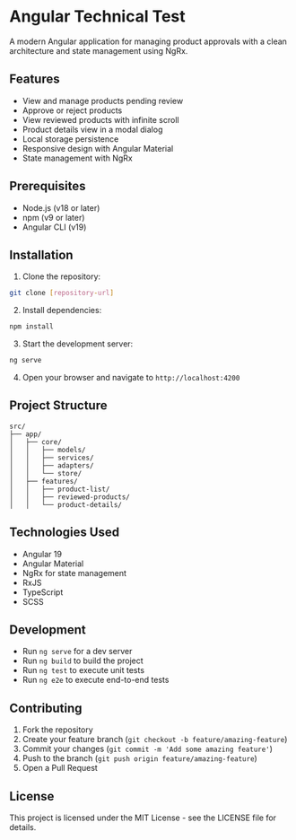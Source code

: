 # Angular Technical Test

A modern Angular application for managing product approvals with a clean architecture and state management using NgRx.

## Features

- View and manage products pending review
- Approve or reject products
- View reviewed products with infinite scroll
- Product details view in a modal dialog
- Local storage persistence
- Responsive design with Angular Material
- State management with NgRx

## Prerequisites

- Node.js (v18 or later)
- npm (v9 or later)
- Angular CLI (v19)

## Installation

1. Clone the repository:
```bash
git clone [repository-url]
```

2. Install dependencies:
```bash
npm install
```

3. Start the development server:
```bash
ng serve
```

4. Open your browser and navigate to `http://localhost:4200`

## Project Structure

```
src/
├── app/
│   ├── core/
│   │   ├── models/
│   │   ├── services/
│   │   ├── adapters/
│   │   └── store/
│   ├── features/
│   │   ├── product-list/
│   │   ├── reviewed-products/
│   │   └── product-details/

```

## Technologies Used

- Angular 19
- Angular Material
- NgRx for state management
- RxJS
- TypeScript
- SCSS

## Development

- Run `ng serve` for a dev server
- Run `ng build` to build the project
- Run `ng test` to execute unit tests
- Run `ng e2e` to execute end-to-end tests

## Contributing

1. Fork the repository
2. Create your feature branch (`git checkout -b feature/amazing-feature`)
3. Commit your changes (`git commit -m 'Add some amazing feature'`)
4. Push to the branch (`git push origin feature/amazing-feature`)
5. Open a Pull Request

## License

This project is licensed under the MIT License - see the LICENSE file for details. 
